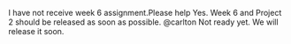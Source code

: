 I have not receive week 6 assignment.Please help
Yes. Week 6 and Project 2 should be released as soon as possible. @carlton
Not ready yet. We will release it soon.
